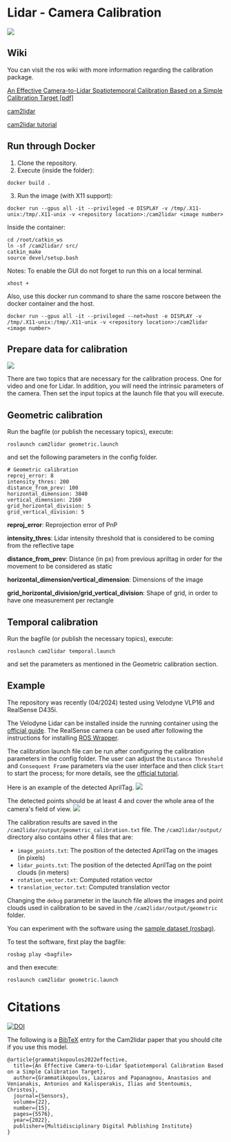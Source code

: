 # Lidar - Camera Calibration

![](./img/diagram.png)

## Wiki
You can visit the ros wiki with more information regarding the calibration package.

[An Effective Camera-to-Lidar Spatiotemporal Calibration Based
on a Simple Calibration Target [pdf]](https://www.mdpi.com/1424-8220/22/15/5576/pdf?version=1658889926)

[cam2lidar](http://wiki.ros.org/cam2lidar)

[cam2lidar tutorial](http://wiki.ros.org/cam2lidar/Tutorials/How%20to%20calibrate%20Lidar%20and%20Camera)

## Run through Docker

1. Clone the repository.
2. Execute (inside the folder):

```
docker build .
```

3. Run the image (with X11 support):
```
docker run --gpus all -it --privileged -e DISPLAY -v /tmp/.X11-unix:/tmp/.X11-unix -v <repository location>:/cam2lidar <image number>
```
Inside the container:
```
cd /root/catkin_ws
ln -sf /cam2lidar/ src/
catkin_make
source devel/setup.bash 
```


Notes:
To enable the GUI do not forget to run this on a local terminal.
```
xhost +
```
Also, use this docker run command to share the same roscore between the docker container and the host.
```
docker run --gpus all -it --privileged --net=host -e DISPLAY -v /tmp/.X11-unix:/tmp/.X11-unix -v <repository location>:/cam2lidar <image number>
```

## Prepare data for calibration
![](./img/tag36h11.jpg)

There are two topics that are necessary for the calibration process. One for video and one for Lidar.
In addition, you will need the intrinsic parameters of the camera.
Then set the input topics at the launch file that you will execute.

## Geometric calibration

Run the bagfile (or publish the necessary topics), execute:

```
roslaunch cam2lidar geometric.launch
```

and set the following parameters in the config folder.

```
# Geometric calibration
reproj_error: 8
intensity_thres: 200
distance_from_prev: 100
horizontal_dimension: 3840
vertical_dimension: 2160
grid_horizontal_division: 5
grid_vertical_division: 5
```

**reproj_error**: Reprojection error of PnP

**intensity_thres**: Lidar intensity threshold that is considered to be coming from the reflective tape

**distance_from_prev**: Distance (in px) from previous apriltag in order for the movement to be considered as static

**horizontal_dimension/vertical_dimension**: Dimensions of the image

**grid_horizontal_division/grid_vertical_division**: Shape of grid, in order to have one measurement per rectangle

## Temporal calibration

Run the bagfile (or publish the necessary topics), execute:

```
roslaunch cam2lidar temporal.launch
```

and set the parameters as mentioned in the Geometric calibration section.

## Example

The repository was recently (04/2024) tested using Velodyne VLP16 and RealSense D435i. 

The Velodyne Lidar can be installed inside the running container using the [official guide](https://wiki.ros.org/velodyne/Tutorials/Getting%20Started%20with%20the%20Velodyne%20VLP16). The RealSense camera can be used after following the instructions for installing [ROS Wrapper](https://github.com/IntelRealSense/realsense-ros/tree/ros1-legacy).

The calibration launch file can be run after configuring the calibration parameters in the config folder. The user can adjust the `Distance Threshold` and `Consequent Frame` parameters via the user interface and then click `Start` to start the process; for more details, see the [official tutorial](http://wiki.ros.org/cam2lidar/Tutorials/How%20to%20calibrate%20Lidar%20and%20Camera).

Here is an example of the detected AprilTag.
![](./img/example_1.jpg)

The detected points should be at least 4 and cover the whole area of the camera's field of view.
![](./img/example_1.png)

The calibration results are saved in the `/cam2lidar/output/geometric_calibration.txt` file.
The `/cam2lidar/output/` directory also contains other 4 files that are:
- `image_points.txt`: The position of the detected AprilTag on the images (in pixels)
- `lidar_points.txt`: The position of the detected AprilTag on the point clouds (in meters)
- `rotation_vector.txt`: Computed rotation vector
- `translation_vector.txt`: Computed translation vector

Changing the `debug` parameter in the launch file allows the images and point clouds used in calibration to be saved in the `/cam2lidar/output/geometric` folder.

You can experiment with the software using the [sample dataset (rosbag)](https://filebrowser.homelab.up2metric.com/share/J1vaDI4Z).

To test the software, first play the bagfile:
```
rosbag play <bagfile>
```
and then execute:
```
roslaunch cam2lidar geometric.launch
```

# Citations
[![DOI](https://zenodo.org/badge/264818686.svg)](https://doi.org/10.3390/s22155576)

The following is a [BibTeX](www.bibtex.org) entry for the Cam2lidar paper that you should cite if you use this model.
```
@article{grammatikopoulos2022effective,
  title={An Effective Camera-to-Lidar Spatiotemporal Calibration Based on a Simple Calibration Target},
  author={Grammatikopoulos, Lazaros and Papanagnou, Anastasios and Venianakis, Antonios and Kalisperakis, Ilias and Stentoumis, Christos},
  journal={Sensors},
  volume={22},
  number={15},
  pages={5576},
  year={2022},
  publisher={Multidisciplinary Digital Publishing Institute}
}
```

